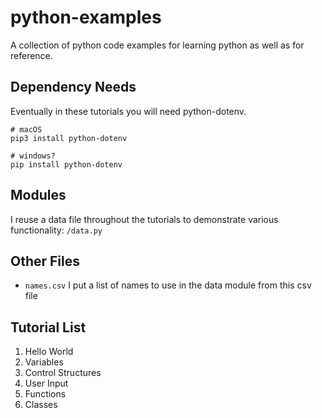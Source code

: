 # python-examples
A collection of python code examples for learning python as well as for reference.

## Dependency Needs
Eventually in these tutorials you will need python-dotenv.
```shell
# macOS 
pip3 install python-dotenv

# windows?
pip install python-dotenv
```

## Modules

I reuse a data file throughout the tutorials to demonstrate various functionality: `/data.py`

## Other Files

* `names.csv` I put a list of names to use in the data module from this csv file

## Tutorial List

1. Hello World
2. Variables
3. Control Structures
4. User Input
5. Functions
6. Classes
